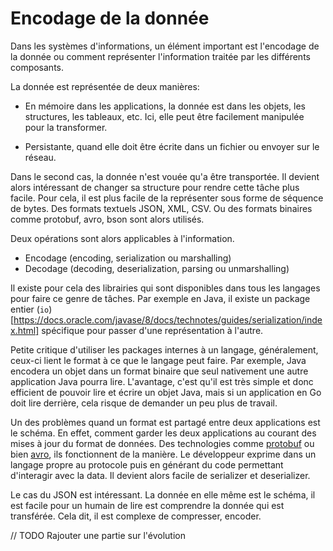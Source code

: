 # Encodage de la donnée 

Dans les systèmes d'informations, un élément important est l'encodage de la
donnée ou comment représenter l'information traitée par les différents
composants.

La donnée est représentée de deux manières:

- En mémoire dans les applications, la donnée est dans les objets, les
  structures, les tableaux, etc. Ici, elle peut être facilement manipulée pour
  la transformer.

- Persistante, quand elle doit être écrite dans un fichier ou envoyer sur le réseau. 

Dans le second cas, la donnée n'est vouée qu'a être transportée. Il devient
alors intéressant de changer sa structure pour rendre cette tâche plus facile.
Pour cela, il est plus facile de la représenter sous forme de séquence de
bytes. Des formats textuels JSON, XML, CSV. Ou des formats binaires comme
protobuf, avro, bson sont alors utilisés.

Deux opérations sont alors applicables à l'information. 

- Encodage (encoding, serialization ou marshalling)
- Decodage (decoding, deserialization, parsing ou unmarshalling)

Il existe pour cela des librairies qui sont disponibles dans tous les langages
pour faire ce genre de tâches. Par exemple en Java, il existe un package entier
(`io`)[https://docs.oracle.com/javase/8/docs/technotes/guides/serialization/index.html]
spécifique pour passer d'une représentation à l'autre.

Petite critique d'utiliser les packages internes à un langage, généralement,
ceux-ci lient le format à ce que le langage peut faire. Par exemple, Java
encodera un objet dans un format binaire que seul nativement une autre
application Java pourra lire. L'avantage, c'est qu'il est très simple et donc
efficient de pouvoir lire et écrire un objet Java, mais si un application en Go
doit lire derrière, cela risque de demander un peu plus de travail.

Un des problèmes quand un format est partagé entre deux applications est le
schéma. En effet, comment garder les deux applications au courant des mises à
jour du format de données. Des technologies comme
[protobuf](https://protobuf.dev/#what-are-protocol-buffers) ou bien
[avro](https://avro.apache.org/docs/), ils fonctionnent de la manière. Le
développeur exprime dans un langage propre au protocole puis en générant du
code permettant d'interagir avec la data. Il devient alors facile de serializer
et deserializer. 

Le cas du JSON est intéressant. La donnée en elle même est le schéma, il est
facile pour un humain de lire est comprendre la donnée qui est transférée. Cela
dit, il est complexe de compresser, encoder. 

// TODO Rajouter une partie sur l'évolution
